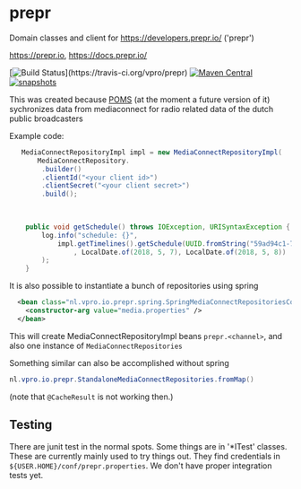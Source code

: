 # prepr
Domain classes and client for https://developers.prepr.io/ ('prepr')

https://prepr.io, https://docs.prepr.io/


[![Build Status](https://travis-ci.org/vpro/prepr.svg?)](https://travis-ci.org/vpro/prepr)
[![Maven Central](https://img.shields.io/maven-central/v/nl.vpro/prepr.svg?label=Maven%20Central)](https://search.maven.org/search?q=g:%22nl.vpro%22%20AND%20a:%22prepr%22)
[![snapshots](https://img.shields.io/nexus/s/https/oss.sonatype.org/nl.vpro/prepr.svg)](https://oss.sonatype.org/content/repositories/staging/nl/vpro/prepr)


This was created because [POMS](https://rs.poms.omroep.nl/v1) (at the moment a future version of it) sychronizes data from mediaconnect for radio related data of the dutch public broadcasters


Example code:
```java
   MediaConnectRepositoryImpl impl = new MediaConnectRepositoryImpl(
       MediaConnectRepository.
        .builder()
        .clientId("<your client id>")
        .clientSecret("<your client secret>")
        .build();

 
   
    public void getSchedule() throws IOException, URISyntaxException {
        log.info("schedule: {}",
            impl.getTimelines().getSchedule(UUID.fromString("59ad94c1-7dec-4ea0-a9b4-b9eb4b6cfb16") // Channel.RAD5)
                , LocalDate.of(2018, 5, 7), LocalDate.of(2018, 5, 8))
        );
    }
```
It is also possible to instantiate a bunch of  repositories using spring
```xml
  <bean class="nl.vpro.io.prepr.spring.SpringMediaConnectRepositoriesConfiguration">
    <constructor-arg value="media.properties" />
  </bean>
```
This will create MediaConnectRepositoryImpl beans ``prepr.<channel>``, and also one instance of ``MediaConnectRepositories``


Something similar can also be accomplished without spring
```java
nl.vpro.io.prepr.StandaloneMediaConnectRepositories.fromMap()

```
(note that ``@CacheResult`` is not working then.)

## Testing

There are junit test in the normal spots. Some things are in '*ITest' classes. These are currently mainly used to try things out. They find credentials in `${USER.HOME}/conf/prepr.properties`. We don't have proper integration tests yet.
